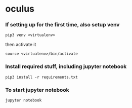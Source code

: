 # oculus

### If setting up for the first time, also setup venv
```
pip3 venv <virtualenv>
```

then activate it
```
source <virtualenv>/bin/activate
```

### Install required stuff, including jupyter notebook
```
pip3 install -r requirements.txt
```

### To start jupyter notebook
```
jupyter notebook
```